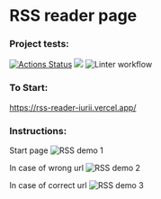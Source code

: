 # RSS reader page

### Project tests:
[![Actions Status](https://github.com/iFoxtrot33/frontend-project-11/workflows/hexlet-check/badge.svg)](https://github.com/iFoxtrot33/frontend-project-11/actions)
<a href="https://codeclimate.com/github/iFoxtrot33/frontend-project-11/maintainability"><img src="https://api.codeclimate.com/v1/badges/7786dde115a5583dab33/maintainability" /></a>
![Linter workflow](https://github.com/iFoxtrot33/frontend-project-11/actions/workflows/lint.yml/badge.svg)

### To Start: 

https://rss-reader-iurii.vercel.app/

### Instructions:
Start page
![RSS demo 1](https://user-images.githubusercontent.com/102408798/208306266-3c424993-f0c7-4b47-aff3-2d9c8f6c5184.jpg)


In case of wrong url
![RSS demo 2](https://user-images.githubusercontent.com/102408798/208306268-de56453b-92b2-4284-9eb6-517c9b0e4275.jpg)


In case of correct url
![RSS demo 3](https://user-images.githubusercontent.com/102408798/208306269-18f6aa03-3915-4ceb-90b5-7e044510b66c.jpg)


